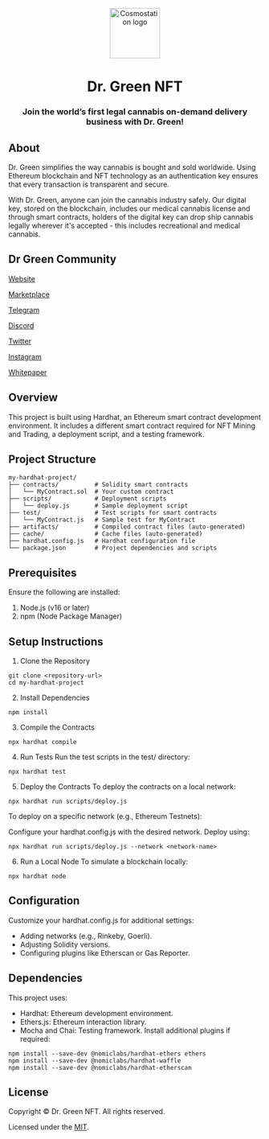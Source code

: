 <p align="center">
  <a href="https://www.cosmostation.io" target="_blank" rel="noopener noreferrer"><img width="100" src="https://avatars.githubusercontent.com/u/190770633?s=200&v=4" alt="Cosmostation logo"></a>
</p>
<h1 align="center">Dr. Green NFT</h1>
<h3 align="center">Join the world’s first legal cannabis on-demand delivery business with Dr. Green!</h3>

## About

Dr. Green simplifies the way cannabis is bought and sold worldwide. Using Ethereum blockchain and NFT technology as an authentication key ensures that every transaction is transparent and secure.

With Dr. Green, anyone can join the cannabis industry safely. Our digital key, stored on the blockchain, includes our medical cannabis license and through smart contracts, holders of the digital key can drop ship cannabis legally wherever it's accepted - this includes recreational and medical cannabis.

## Dr Green Community

[Website](https://drgreennft.com/)

[Marketplace](https://marketplace.drgreennft.com/)

[Telegram](https://t.me/DrGreenNFTentry)

[Discord](https://discord.com/invite/drgreen)

[Twitter](https://x.com/DrGreen_nft)

[Instagram](https://www.instagram.com/drgreen/)

[Whitepaper](https://drgreennft.com/assets/drgreen_whitepaper_2024.pdf)

## Overview

This project is built using Hardhat, an Ethereum smart contract development environment. It includes a different smart contract required for NFT Mining and Trading, a deployment script, and a testing framework.

## Project Structure

```
my-hardhat-project/
├── contracts/          # Solidity smart contracts
│   └── MyContract.sol  # Your custom contract
├── scripts/            # Deployment scripts
│   └── deploy.js       # Sample deployment script
├── test/               # Test scripts for smart contracts
│   └── MyContract.js   # Sample test for MyContract
├── artifacts/          # Compiled contract files (auto-generated)
├── cache/              # Cache files (auto-generated)
├── hardhat.config.js   # Hardhat configuration file
└── package.json        # Project dependencies and scripts
```

## Prerequisites

Ensure the following are installed:

1. Node.js (v16 or later)
2. npm (Node Package Manager)

## Setup Instructions

1. Clone the Repository
```
git clone <repository-url>
cd my-hardhat-project
```

2. Install Dependencies
```
npm install
```

3. Compile the Contracts
```
npx hardhat compile
```

4. Run Tests
Run the test scripts in the test/ directory:
```
npx hardhat test
```

5. Deploy the Contracts
To deploy the contracts on a local network:
```
npx hardhat run scripts/deploy.js
```
To deploy on a specific network (e.g., Ethereum Testnets):

Configure your hardhat.config.js with the desired network.
Deploy using:
```
npx hardhat run scripts/deploy.js --network <network-name>
```

6. Run a Local Node
To simulate a blockchain locally:
```
npx hardhat node
```

## Configuration
Customize your hardhat.config.js for additional settings:

- Adding networks (e.g., Rinkeby, Goerli).
- Adjusting Solidity versions.
- Configuring plugins like Etherscan or Gas Reporter.

## Dependencies
This project uses:

- Hardhat: Ethereum development environment.
- Ethers.js: Ethereum interaction library.
- Mocha and Chai: Testing framework.
Install additional plugins if required:
```
npm install --save-dev @nomiclabs/hardhat-ethers ethers
npm install --save-dev @nomiclabs/hardhat-waffle
npm install --save-dev @nomiclabs/hardhat-etherscan
```

## License
Copyright © Dr. Green NFT. All rights reserved.

Licensed under the [MIT](LICENSE.md).
